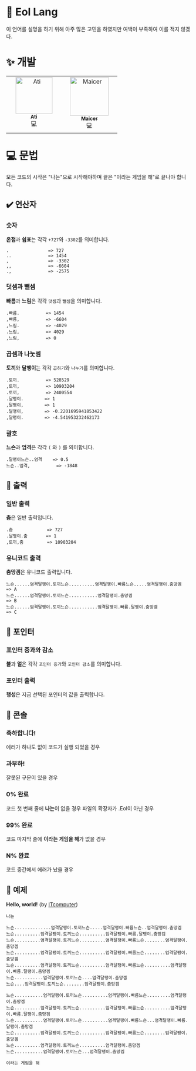 # 🧊 Eol Lang 
이 언어를 설명을 하기 위해 아주 많은 고민을 하였지만 여백이 부족하여 이를 적지 않겠다.

# ✨ 개발
<table>
  <tbody>
    <tr>
      <td align="center" valign="top" width="40%"><a href="https://github.com/itcomputer11"><img src="https://avatars.githubusercontent.com/u/96653318?v=4?s=100" width="100px;" alt="Ati"/><br /><sub><b>Ati</b></sub></a><br /><a>💻</a></td>
      <td align="center" valign="top" width="40%"><a href="https://github.com/MAKEREKAM"><img src="https://avatars.githubusercontent.com/u/116092283?v=4?s=100" width="105px;" alt="Maicer"/><br /><sub><b>Maicer</b></sub></a><br /><a>💻</a></td>
    </tr>
  </tbody>
</table>
      

# 💻 문법 
모든 코드의 시작은 "나는"으로 시작해야하며 끝은 "이라는 게임을 해"로 끝나야 합니다.

## ✔️ 연산자
### 숫자
**온점**과 **쉼표**는 각각 `+727`와 `-3302`를 의미합니다.
```
.               => 727
..              => 1454
,               => -3302
,,              => -6604
.,              => -2575
```

### 덧셈과 뺄셈
**빠름**과 **느림**은 각각 `덧셈`과 `뺄셈`을 의미합니다.
```
.빠름.          => 1454
,빠름,          => -6604
,느림.          => -4029
.느림,          => 4029
,느림,          => 0
```

### 곱셈과 나눗셈
**토끼**와 **달팽이**는 각각 `곱하기`와 `나누기`를 의미합니다.
```
.토끼.          => 528529
,토끼,          => 10903204
.토끼,          => 2400554
.달팽이.        => 1
,달팽이,        => 1
.달팽이,        => -0.2201695941853422
,달팽이.        => -4.541953232462173   
```

### 괄호
**느슨**과 **엄격**은 각각 `(` 와 `)` 를 의미합니다.
```
.달팽이느슨..엄격    => 0.5
느슨..엄격,          => -1848
```

## 📃 출력 
### 일반 출력
**춤**은 일반 출력입니다.
```
.춤             => 727
.달팽이.춤       => 1
,토끼,춤         => 10903204
```
### 유니코드 출력
**춤망겜**은 유니코드 출력입니다.
```
느슨......엄격달팽이.토끼느슨..........엄격달팽이.빠름느슨.....엄격달팽이.춤망겜   => A
느슨......엄격달팽이.토끼느슨...........엄격달팽이.춤망겜                         => B
느슨......엄격달팽이.토끼느슨...........엄격달팽이.빠름.달팽이.춤망겜              => C
```

## 📑 포인터
### 포인터 증과와 감소
**불**과 **얼**은 각각 `포인터 증가`와 `포인터 감소`를 의미합니다.

### 포인터 출력
**행성**은 지금 선택된 포인터의 값을 출력합니다.

## 📜 콘솔
### 축하합니다!
에러가 하나도 없이 코드가 실행 되었을 경우

### 과부하!
잘못된 구문이 있을 경우

### 0% 완료
코드 첫 번째 줄에 **나는**이 없을 경우
파일의 확장자가 .Eol이 아닌 경우

### 99% 완료
코드 마지막 줄에 **이라는 게임을 해**가 없을 경우

### **N**% 완료
코드 중간에서 에러가 났을 경우

## 📒 예제
**Hello, world!** (by [ITcomputer](https://github.com/itcomputer11))
```
나는

느슨..............엄격달팽이.토끼느슨.....엄격달팽이.빠름느슨..엄격달팽이.춤망겜
느슨..........엄격달팽이.토끼느슨..........엄격달팽이.빠름.달팽이.춤망겜
느슨..........엄격달팽이.토끼느슨..........엄격달팽이.빠름느슨........엄격달팽이.춤망겜
느슨..........엄격달팽이.토끼느슨..........엄격달팽이.빠름느슨........엄격달팽이.춤망겜
느슨..........엄격달팽이.토끼느슨..........엄격달팽이.빠름느슨..........엄격달팽이.빠름.달팽이.춤망겜
느슨...........엄격달팽이.토끼느슨....엄격달팽이.춤망겜
느슨....엄격달팽이.토끼느슨........엄격달팽이.춤망겜

느슨...........엄격달팽이.토끼느슨..........엄격달팽이.빠름느슨.........엄격달팽이.춤망겜
느슨..........엄격달팽이.토끼느슨..........엄격달팽이.빠름느슨..........엄격달팽이.빠름.달팽이.춤망겜
느슨...........엄격달팽이.토끼느슨..........엄격달팽이.빠름느슨...엄격달팽이.빠름.달팽이.춤망겜
느슨..........엄격달팽이.토끼느슨..........엄격달팽이.빠름느슨........엄격달팽이.춤망겜
느슨..........엄격달팽이.토끼느슨..........엄격달팽이.춤망겜
느슨...........엄격달팽이.토끼느슨...엄격달팽이.춤망겜

이라는 게임을 해
```
